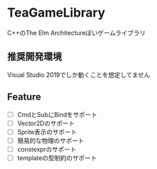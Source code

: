 # TeaGameLibrary
C++のThe Elm Architectureぽいゲームライブラリ

## 推奨開発環境
Visual Studio 2019でしか動くことを想定してません

## Feature

- [ ] CmdとSubにBindをサポート
- [ ] Vector2Dのサポート
- [ ] Sprite表示のサポート
- [ ] 簡易的な物理のサポート
- [ ] constexprのサポート
- [ ] templateの型制約のサポート
